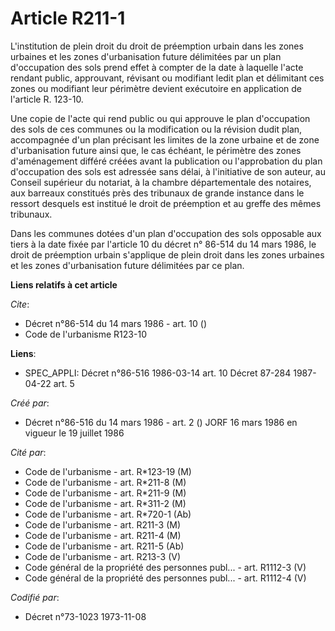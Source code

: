 # Article R211-1

L'institution de plein droit du droit de préemption urbain dans les zones urbaines et les zones d'urbanisation future
délimitées par un plan d'occupation des sols prend effet à compter de la date à laquelle l'acte rendant public, approuvant,
révisant ou modifiant ledit plan et délimitant ces zones ou modifiant leur périmètre devient exécutoire en application de
l'article R. 123-10.

Une copie de l'acte qui rend public ou qui approuve le plan d'occupation des sols de ces communes ou la modification ou la
révision dudit plan, accompagnée d'un plan précisant les limites de la zone urbaine et de zone d'urbanisation future ainsi
que, le cas échéant, le périmètre des zones d'aménagement différé créées avant la publication ou l'approbation du plan
d'occupation des sols est adressée sans délai, à l'initiative de son auteur, au Conseil supérieur du notariat, à la chambre
départementale des notaires, aux barreaux constitués près des tribunaux de grande instance dans le ressort desquels est
institué le droit de préemption et au greffe des mêmes tribunaux.

Dans les communes dotées d'un plan d'occupation des sols opposable aux tiers à la date fixée par l'article 10 du décret n°
86-514 du 14 mars 1986, le droit de préemption urbain s'applique de plein droit dans les zones urbaines et les zones
d'urbanisation future délimitées par ce plan.

**Liens relatifs à cet article**

_Cite_:

  - Décret n°86-514 du 14 mars 1986 - art. 10 ()
  - Code de l'urbanisme R123-10

**Liens**:

  - SPEC_APPLI: Décret n°86-516 1986-03-14 art. 10 Décret 87-284 1987-04-22 art. 5

_Créé par_:

  - Décret n°86-516 du 14 mars 1986 - art. 2 () JORF 16 mars 1986 en vigueur le 19 juillet 1986

_Cité par_:

  - Code de l'urbanisme - art. R*123-19 (M)
  - Code de l'urbanisme - art. R*211-8 (M)
  - Code de l'urbanisme - art. R*211-9 (M)
  - Code de l'urbanisme - art. R*311-2 (M)
  - Code de l'urbanisme - art. R*720-1 (Ab)
  - Code de l'urbanisme - art. R211-3 (M)
  - Code de l'urbanisme - art. R211-4 (M)
  - Code de l'urbanisme - art. R211-5 (Ab)
  - Code de l'urbanisme - art. R213-3 (V)
  - Code général de la propriété des personnes publ... - art. R1112-3 (V)
  - Code général de la propriété des personnes publ... - art. R1112-4 (V)

_Codifié par_:

  - Décret n°73-1023 1973-11-08
